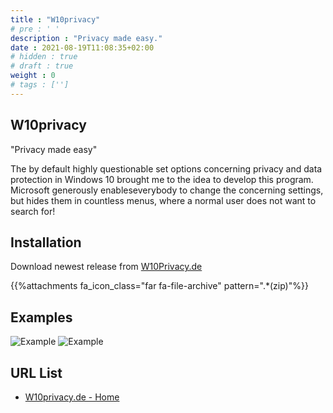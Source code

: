 ```yaml
---
title : "W10privacy"
# pre : ' '
description : "Privacy made ​​easy."
date : 2021-08-19T11:08:35+02:00
# hidden : true
# draft : true
weight : 0
# tags : ['']
---
```


## W10privacy

"Privacy made ​​easy"

The by default highly questionable set options concerning privacy and data protection in Windows 10 brought me to the idea to develop this program. Microsoft generously enableseverybody to change the concerning settings, but hides them in countless menus, where a normal user does not want to search for!

## Installation

Download newest release from [W10Privacy.de](https://www.w10privacy.de/english-home/)

{{%attachments fa_icon_class="far fa-file-archive" pattern=".*(zip)"%}}

## Examples

![Example](images/1908-1111-962x755.png)
![Example](images/1908-1112-963x758.png)

## URL List

- [W10privacy.de - Home](https://www.w10privacy.de/english-home/)
